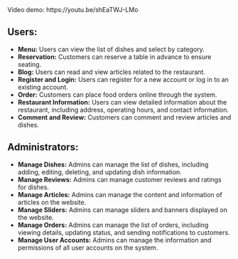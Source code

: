 <!DOCTYPE html>
<html>
<head>
  <meta charset="UTF-8">  
</head>
<body>
    Video demo: https://youtu.be/shEaTWJ-LMo
    <h2>Users:</h2>
    <ul>
        <li><strong>Menu:</strong> Users can view the list of dishes and select by category.</li>
        <li><strong>Reservation:</strong> Customers can reserve a table in advance to ensure seating.</li>
        <li><strong>Blog:</strong> Users can read and view articles related to the restaurant.</li>
        <li><strong>Register and Login:</strong> Users can register for a new account or log in to an existing account.</li>
        <li><strong>Order:</strong> Customers can place food orders online through the system.</li>
        <li><strong>Restaurant Information:</strong> Users can view detailed information about the restaurant, including address, operating hours, and contact information.</li>
        <li><strong>Comment and Review:</strong> Customers can comment and review articles and dishes.</li>
    </ul>
    <h2>Administrators:</h2>
    <ul>
        <li><strong>Manage Dishes:</strong> Admins can manage the list of dishes, including adding, editing, deleting, and updating dish information.</li>
        <li><strong>Manage Reviews:</strong> Admins can manage customer reviews and ratings for dishes.</li>
        <li><strong>Manage Articles:</strong> Admins can manage the content and information of articles on the website.</li>
        <li><strong>Manage Sliders:</strong> Admins can manage sliders and banners displayed on the website.</li>
        <li><strong>Manage Orders:</strong> Admins can manage the list of orders, including viewing details, updating status, and sending notifications to customers.</li>
        <li><strong>Manage User Accounts:</strong> Admins can manage the information and permissions of all user accounts on the system.</li>
    </ul>

</body>
</html>

